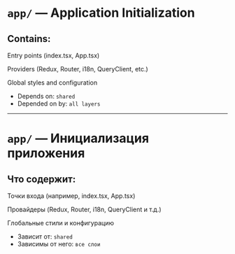 # `app/` — Application Initialization

## Contains:

Entry points (index.tsx, App.tsx)

Providers (Redux, Router, i18n, QueryClient, etc.)

Global styles and configuration

- Depends on: `shared`
- Depended on by: `all layers`

---

# `app/` — Инициализация приложения

## Что содержит:

Точки входа (например, index.tsx, App.tsx)

Провайдеры (Redux, Router, i18n, QueryClient и т.д.)

Глобальные стили и конфигурацию

- Зависит от: `shared`
- Зависимы от него: `все слои`